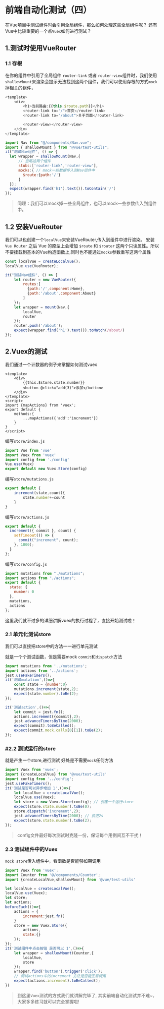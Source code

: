 # 前端自动化测试（四）

在Vue项目中测试组件时会引用全局组件，那么如何处理这些全局组件呢？ 还有Vue中比较重要的一个点`Vuex`如何进行测试？

## 1.测试时使用VueRouter

### 1.1 存根

在你的组件中引用了全局组件 `router-link` 或者 `router-view`组件时，我们使用`shallowMount`来渲染会提示无法找到这两个组件，我们可以使用存根的方式`mock`掉相关的组件，

```javascript
<template>
    <div>
        <h1>当前路由:{{this.$route.path}}</h1>
        <router-link to="/">首页</router-link>
        <router-link to="/about">关于页面</router-link>

        <router-view></router-view>
    </div>
</template>
```

```javascript
import Nav from "@/components/Nav.vue";
import { shallowMount } from "@vue/test-utils";
it("测试Nav组件", () => {
  let wrapper = shallowMount(Nav,{
      // 忽略这两个组件
      stubs:['router-link','router-view'],
      mocks:{ // mock一些数据传入到Nav组件中
        $route:{path:'/'}
      }
  });
  expect(wrapper.find('h1').text()).toContain('/')
});
```

> 同理：我们可以mock掉一些全局组件，也可以mock一些参数传入到组件中。

## 1.2 安装VueRouter

我们可以也创建一个`localVue`来安装VueRouter,传入到组件中进行渲染。 安装 `Vue Router` 之后 Vue 的原型上会增加 `$route` 和 `$router` 这两个只读属性。所以不要挂载到基本的Vue构造函数上,同时也不能通过`mocks`参数重写这两个属性

```javascript
const localVue = createLocalVue();
localVue.use(VueRouter);

it("测试Nav组件", () => {
    let router = new VueRouter({
        routes:[
          {path:'/',component:Home},
          {path:'/about',component:About}
        ]
    });
    let wrapper = mount(Nav,{
        localVue,
        router
    });
    router.push('/about');
    expect(wrapper.find('h1').text()).toMatch(/about/)
});
```

## 2.Vuex的测试

我们通过一个计数器的例子来掌握如何测试vuex

```vue
<template>
    <div>
        {{this.$store.state.number}}
        <button @click="add(3)">添加</button>
    </div>
</template>
<script>
import {mapActions} from 'vuex';
export default {
    methods:{
        ...mapActions({'add':'increment'})
    }
}
</script>
```

编写`store/index.js`

```javascript
import Vue from 'vue'
import Vuex from 'vuex'
import config from './config'
Vue.use(Vuex)
export default new Vuex.Store(config)
```

编写`store/mutations.js`

```javascript
export default {
    increment(state,count){
        state.number+=count
    }
}
```

编写`store/actions.js`

```javascript
export default {
  increment({ commit }, count) {
    setTimeout(() => {
      commit("increment", count);
    }, 1000);
  }
};
```

编写`store/config.js`

```javascript
import mutations from "./mutations";
import actions from "./actions";
export default {
  state: {
    number: 0
  },
  mutations,
  actions
};
```

这里我们就不过多的详细讲解vuex的执行过程了，直接开始测试啦！

### 2.1 单元化测试store

我们可以直接把store中的方法一一进行单元测试

就是一个个测试函数，但是需要mock `commit`和`dispatch`方法

```javascript
import mutations from '../mutations';
import actions from '../actions';
jest.useFakeTimers();
it('测试mutation',()=>{
    const state = {number:0}
    mutations.increment(state,2);
    expect(state.number).toBe(2);
});

it('测试action',()=>{
    let commit = jest.fn();
    actions.increment({commit},2);
    jest.advanceTimersByTime(2000);
    expect(commit).toBeCalled();
    expect(commit.mock.calls[0][1]).toBe(2);
});
```

### [#](http://www.zhufengpeixun.com/jg-vue/vue-apply/unit-4.html#_2-2-测试运行的store)2.2 测试运行的store

就是产生一个store,进行测试 好处是不需要`mock`任何方法

```javascript
import Vuex from 'vuex';
import {createLocalVue} from '@vue/test-utils'
import config from '../config';
jest.useFakeTimers();
it('测试是否可以异步增加 1',()=>{
    let localVue = createLocalVue();
    localVue.use(Vuex);
    let store = new Vuex.Store(config); // 创建一个运行store
    expect(store.state.number).toBe(0);
    store.dispatch('increment',2);
    jest.advanceTimersByTime(2000); // 前进2s
    expect(store.state.number).toBe(2); 
});
```

> config文件最好每次测试时克隆一份，保证每个用例间互不干扰！

### 2.3 测试组件中的Vuex

`mock store`传入组件中，看函数是否能够如期调用

```javascript
import Vuex from 'vuex';
import Counter from '@/components/Counter';
import {createLocalVue,shallowMount} from '@vue/test-utils'

let localVue = createLocalVue();
localVue.use(Vuex);
let store;
let actions;
beforeEach(()=>{
    actions = {
        increment:jest.fn()
    }
    store = new Vuex.Store({
        actions,
        state:{}
    });
});
it('测试组件中点击按钮 是否可以 1',()=>{
    let wrapper = shallowMount(Counter,{
        localVue,
        store
    });
    wrapper.find('button').trigger('click');
    // 测试actions中的increment 方法是否能正常调用
    expect(actions.increment).toBeCalled();
})
```

> 到这里`Vuex`测试的方式我们就讲解完毕了, 其实前端自动化测试并不难~，大家多多练习就可以完全掌握啦!